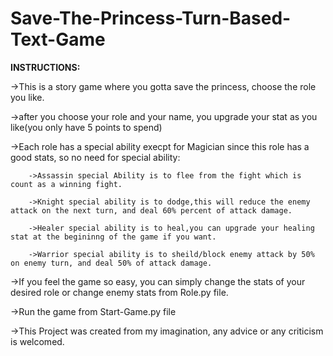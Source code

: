 # Save-The-Princess-Turn-Based-Text-Game
**INSTRUCTIONS:**

->This is a story game where you gotta save the princess, choose the role you like.

->after you choose your role and your name, you upgrade your stat as you like(you only have 5 points to spend)

->Each role has a special ability execpt for Magician since this role has a good stats, so no need for special ability:

        ->Assassin special Ability is to flee from the fight which is count as a winning fight.
        
        ->Knight special ability is to dodge,this will reduce the enemy attack on the next turn, and deal 60% percent of attack damage.
        
        ->Healer special ability is to heal,you can upgrade your healing stat at the begininng of the game if you want.
        
        ->Warrior special ability is to sheild/block enemy attack by 50% on enemy turn, and deal 50% of attack damage.
->If you feel the game so easy, you can simply change the stats of your desired role or change enemy stats from Role.py file.

->Run the game from Start-Game.py file

->This Project was created from my imagination, any advice or any criticism is welcomed.

